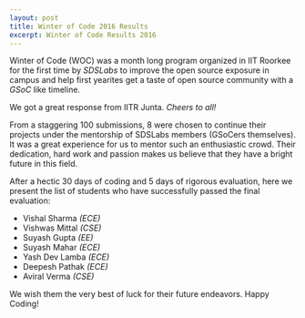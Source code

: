 ```yaml
---
layout: post
title: Winter of Code 2016 Results
excerpt: Winter of Code Results 2016
---
```


Winter of Code (WOC) was a month long program organized in IIT Roorkee for the first time by *SDSLabs* to improve the open source exposure in campus and help first yearites get a taste of open source community with a *GSoC* like timeline.

We got a great response from IITR Junta. *Cheers to all!*

From a staggering 100 submissions, 8 were chosen to continue their projects under the mentorship of SDSLabs members (GSoCers themselves). It was a great experience for us to mentor such an enthusiastic crowd. Their dedication, hard work and passion makes us believe that they have a bright future in this field.

After a hectic 30 days of coding and 5 days of rigorous evaluation, here we present the list of students who have successfully passed the final evaluation:

 - Vishal Sharma *(ECE)*
 - Vishwas Mittal *(CSE)*
 - Suyash Gupta *(EE)*
 - Suyash Mahar *(ECE)*
 - Yash Dev Lamba *(ECE)*
 - Deepesh Pathak *(ECE)*
 - Aviral Verma *(CSE)*

We wish them the very best of luck for their future endeavors.
Happy Coding!